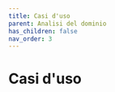 ```yaml
---
title: Casi d'uso
parent: Analisi del dominio
has_children: false
nav_order: 3
---
```



# Casi d'uso


